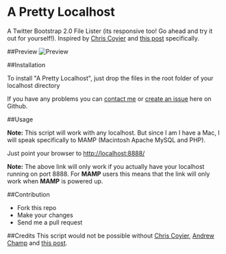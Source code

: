 # A Pretty Localhost
A Twitter Bootstrap 2.0 File Lister (its responsive too! Go ahead and try it out for yourself!). Inspired by [Chris Coyier](http://css-tricks.com) and [this post](http://css-tricks.com/snippets/php/display-styled-directory-contents/) specifically.

##Preview
![Preview](http://cl.ly/image/2v2n3e46052W/Screen%20Shot%202012-08-07%20at%2012.10.48%20AM.png)


##Installation

To install "A Pretty Localhost", just drop the files in the root folder of your localhost directory

If you have any problems you can [contact me](mailto:ethankr@comcast.net) or [create an issue](http://github.com/ekdevdes/a-pretty-localhost) here on Github.

##Usage
 
**Note:** This script will work with any localhost. But since I am I have a Mac, I will speak specifically to MAMP (Macintosh Apache MySQL and PHP).

Just point your browser to [http://localhost:8888/](http://localhost:8888/)

**Note:** The above link will only work if you actually have your localhost running on port 8888. For **MAMP** users this means that the link will only work when **MAMP** is powered up.

##Contribution

* Fork this repo
* Make your changes
* Send me a pull request


##Credits
This script would not be possible without [Chris Coyier](http://css-tricks.com), [Andrew Champ](http://unretromedia.net/) and [this post](http://css-tricks.com/snippets/php/display-styled-directory-contents/).

